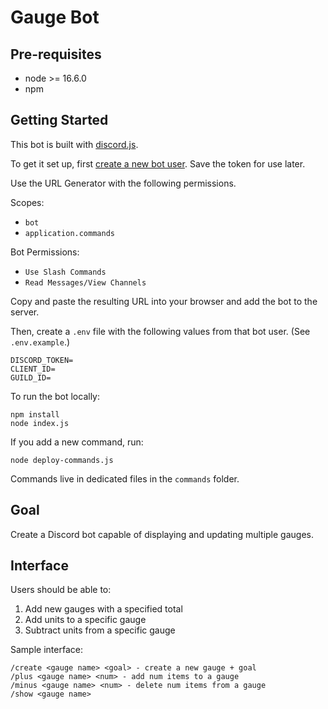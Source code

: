 # Gauge Bot

## Pre-requisites

- node >= 16.6.0
- npm

## Getting Started

This bot is built with [discord.js](https://discord.js.org/).

To get it set up, first [create a new bot user](https://discordjs.guide/preparations/setting-up-a-bot-application.html). Save the token for use later.

Use the URL Generator with the following permissions.

Scopes:

- `bot`
- `application.commands`

Bot Permissions:

- `Use Slash Commands`
- `Read Messages/View Channels`

Copy and paste the resulting URL into your browser and add the bot to the server.

Then, create a `.env` file with the following values from that bot user. (See `.env.example`.)

```
DISCORD_TOKEN=
CLIENT_ID=
GUILD_ID=
```

To run the bot locally:

```
npm install
node index.js
```

If you add a new command, run:

`node deploy-commands.js`

Commands live in dedicated files in the `commands` folder.

## Goal

Create a Discord bot capable of displaying and updating multiple gauges.

## Interface

Users should be able to:

1. Add new gauges with a specified total
2. Add units to a specific gauge
3. Subtract units from a specific gauge

Sample interface:

```
/create <gauge name> <goal> - create a new gauge + goal
/plus <gauge name> <num> - add num items to a gauge
/minus <gauge name> <num> - delete num items from a gauge
/show <gauge name>
```